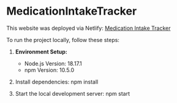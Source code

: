 # MedicationIntakeTracker

This website was deployed via Netlify:
[Medication Intake Tracker](https://medication-intake-tracker.netlify.app/)

To run the project locally, follow these steps:

1. **Environment Setup:**
   - Node.js Version: 18.17.1
   - npm Version: 10.5.0

2. Install dependencies:
   npm install
3. Start the local development server:
  npm start
